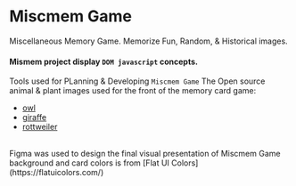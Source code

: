 # Miscmem Game
Miscellaneous Memory Game. 
Memorize Fun, Random, &amp; Historical images.

#### Mismem project display <code>DOM javascript</code> concepts.

Tools used for PLanning & Developing <code>Miscmem Game</code>
The Open source animal & plant images used for the front of the memory card game:
  - [owl](https://cdn.pixabay.com/photo/2020/05/02/13/46/owl-5121468_960_720.png)
  - [giraffe](https://cdn.pixabay.com/photo/2012/05/07/01/54/giraffe-47523_960_720.png)
  - [rottweiler](https://cdn.pixabay.com/photo/2018/03/30/15/12/dog-3275593_960_720.jpg)
<br>
Figma was used to design the final visual presentation of Miscmem Game
background and card colors is from [Flat UI Colors](https://flatuicolors.com/)
<br>
